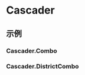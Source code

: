 # Cascader

## 示例

### Cascader.Combo

<code src="./demos/Combo/index.jsx"></code>

### Cascader.DistrictCombo

<code src="./demos/DistrictCombo/index.jsx"></code>
